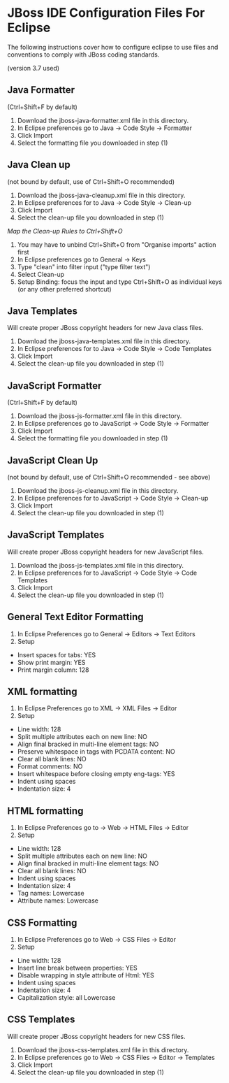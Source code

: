 JBoss IDE Configuration Files For Eclipse
=========================================
The following instructions cover how to configure eclipse to use files and conventions to comply with JBoss coding standards.

(version 3.7 used)

Java Formatter
--------------
(Ctrl+Shift+F by default)
 
1. Download the jboss-java-formatter.xml file in this directory.
2. In Eclipse preferences go to Java -> Code Style -> Formatter
3. Click Import
4. Select the formatting file you downloaded in step (1)

Java Clean up
-------------
(not bound by default, use  of Ctrl+Shift+O recommended)
 
1. Download the jboss-java-cleanup.xml file in this directory.
2. In Eclipse preferences for to Java -> Code Style -> Clean-up
3. Click Import
4. Select the clean-up file you downloaded in step (1)
 
*Map the Clean-up Rules to Ctrl+Shift+O*

1. You may have to unbind Ctrl+Shift+O from "Organise imports" action first
2. In Eclipse preferences go to General -> Keys
3. Type "clean" into filter input ("type filter text")
4. Select Clean-up
5. Setup Binding: focus the input and type Ctrl+Shift+O as individual keys (or any other preferred shortcut)

Java Templates
--------------
Will create proper JBoss copyright headers for new Java class files.

1. Download the jboss-java-templates.xml file in this directory.
2. In Eclipse preferences for to Java -> Code Style -> Code Templates
3. Click Import
4. Select the clean-up file you downloaded in step (1)

JavaScript Formatter
--------------------
(Ctrl+Shift+F by default)
 
1. Download the jboss-js-formatter.xml file in this directory.
2. In Eclipse preferences go to JavaScript -> Code Style -> Formatter
3. Click Import
4. Select the formatting file you downloaded in step (1)

JavaScript Clean Up 
-------------------
(not bound by default, use  of Ctrl+Shift+O recommended - see above)
 
1. Download the jboss-js-cleanup.xml file in this directory.
2. In Eclipse preferences for to JavaScript -> Code Style -> Clean-up
3. Click Import
4. Select the clean-up file you downloaded in step (1)

JavaScript Templates
--------------------
Will create proper JBoss copyright headers for new JavaScript files.

1. Download the jboss-js-templates.xml file in this directory.
2. In Eclipse preferences for to JavaScript -> Code Style -> Code Templates
3. Click Import
4. Select the clean-up file you downloaded in step (1)

General Text Editor Formatting
------------------------------
1. In Eclipse Preferences go to General -> Editors -> Text Editors
2. Setup
 * Insert spaces for tabs: YES
 * Show print margin: YES
 * Print margin column: 128

XML formatting
--------------
1. In Eclipse Preferences go to XML -> XML Files -> Editor
2. Setup
 * Line width: 128
 * Split multiple attributes each on new line: NO
 * Align final bracked in multi-line element tags: NO
 * Preserve whitespace in tags with PCDATA content: NO
 * Clear all blank lines: NO
 * Format comments: NO
 * Insert whitespace before closing empty eng-tags: YES
 * Indent using spaces
 * Indentation size: 4

HTML formatting
---------------
1. In Eclipse Preferences go to -> Web -> HTML Files -> Editor
2. Setup
 * Line width: 128
 * Split multiple attributes each on new line: NO
 * Align final bracked in multi-line element tags: NO
 * Clear all blank lines: NO
 * Indent using spaces
 * Indentation size: 4
 * Tag names: Lowercase
 * Attribute names: Lowercase

CSS Formatting
--------------

1. In Eclipse Preferences go to Web -> CSS Files -> Editor
2. Setup
 * Line width: 128
 * Insert line break between properties: YES
 * Disable wrapping in style attribute of Html: YES
 * Indent using spaces
 * Indentation size: 4
 * Capitalization style: all Lowercase

CSS Templates
-------------
Will create proper JBoss copyright headers for new CSS files.

1. Download the jboss-css-templates.xml file in this directory.
2. In Eclipse preferences go to Web -> CSS Files -> Editor -> Templates
3. Click Import
4. Select the clean-up file you downloaded in step (1)



